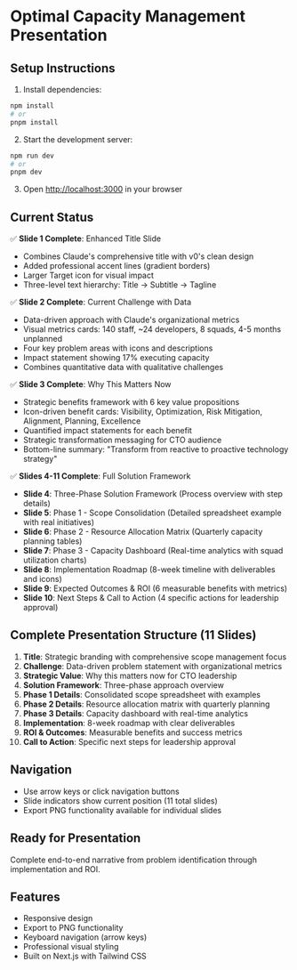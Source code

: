 # Optimal Capacity Management Presentation

## Setup Instructions

1. Install dependencies:
```bash
npm install
# or
pnpm install
```

2. Start the development server:
```bash
npm run dev
# or
pnpm dev
```

3. Open [http://localhost:3000](http://localhost:3000) in your browser

## Current Status

✅ **Slide 1 Complete**: Enhanced Title Slide
- Combines Claude's comprehensive title with v0's clean design
- Added professional accent lines (gradient borders)
- Larger Target icon for visual impact
- Three-level text hierarchy: Title → Subtitle → Tagline

✅ **Slide 2 Complete**: Current Challenge with Data
- Data-driven approach with Claude's organizational metrics
- Visual metrics cards: 140 staff, ~24 developers, 8 squads, 4-5 months unplanned
- Four key problem areas with icons and descriptions
- Impact statement showing 17% executing capacity
- Combines quantitative data with qualitative challenges

✅ **Slide 3 Complete**: Why This Matters Now  
- Strategic benefits framework with 6 key value propositions
- Icon-driven benefit cards: Visibility, Optimization, Risk Mitigation, Alignment, Planning, Excellence
- Quantified impact statements for each benefit
- Strategic transformation messaging for CTO audience
- Bottom-line summary: "Transform from reactive to proactive technology strategy"

✅ **Slides 4-11 Complete**: Full Solution Framework
- **Slide 4**: Three-Phase Solution Framework (Process overview with step details)
- **Slide 5**: Phase 1 - Scope Consolidation (Detailed spreadsheet example with real initiatives)
- **Slide 6**: Phase 2 - Resource Allocation Matrix (Quarterly capacity planning tables)
- **Slide 7**: Phase 3 - Capacity Dashboard (Real-time analytics with squad utilization charts)
- **Slide 8**: Implementation Roadmap (8-week timeline with deliverables and icons)
- **Slide 9**: Expected Outcomes & ROI (6 measurable benefits with metrics)
- **Slide 10**: Next Steps & Call to Action (4 specific actions for leadership approval)

## Complete Presentation Structure (11 Slides)

1. **Title**: Strategic branding with comprehensive scope management focus
2. **Challenge**: Data-driven problem statement with organizational metrics  
3. **Strategic Value**: Why this matters now for CTO leadership
4. **Solution Framework**: Three-phase approach overview
5. **Phase 1 Details**: Consolidated scope spreadsheet with examples
6. **Phase 2 Details**: Resource allocation matrix with quarterly planning
7. **Phase 3 Details**: Capacity dashboard with real-time analytics
8. **Implementation**: 8-week roadmap with clear deliverables
9. **ROI & Outcomes**: Measurable benefits and success metrics
10. **Call to Action**: Specific next steps for leadership approval

## Navigation
- Use arrow keys or click navigation buttons
- Slide indicators show current position (11 total slides)
- Export PNG functionality available for individual slides

## Ready for Presentation
Complete end-to-end narrative from problem identification through implementation and ROI.

## Features

- Responsive design
- Export to PNG functionality
- Keyboard navigation (arrow keys)
- Professional visual styling
- Built on Next.js with Tailwind CSS